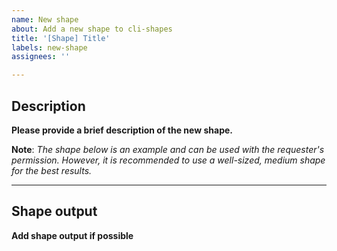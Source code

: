 ```yaml
---
name: New shape
about: Add a new shape to cli-shapes
title: '[Shape] Title'
labels: new-shape
assignees: ''

---
```


## Description

**Please provide a brief description of the new shape.**

**Note**: <i>The shape below is an example and can be used with the requester's permission. However, it is recommended to use a well-sized, medium shape for the best results.</i>

---

## Shape output

**Add shape output if possible**
